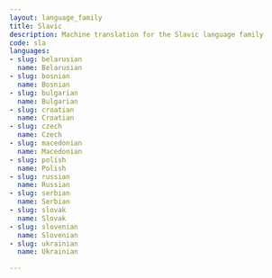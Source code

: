 ```yaml
---
layout: language_family
title: Slavic
description: Machine translation for the Slavic language family
code: sla
languages:
- slug: belarusian
  name: Belarusian
- slug: bosnian
  name: Bosnian
- slug: bulgarian
  name: Bulgarian
- slug: croatian
  name: Croatian
- slug: czech
  name: Czech
- slug: macedonian
  name: Macedonian
- slug: polish
  name: Polish
- slug: russian
  name: Russian
- slug: serbian
  name: Serbian
- slug: slovak
  name: Slovak
- slug: slovenian
  name: Slovenian
- slug: ukrainian
  name: Ukrainian

---
```



